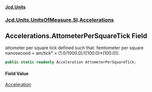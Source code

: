 #### [Jcd.Units](index 'index')
### [Jcd.Units.UnitsOfMeasure.SI](Jcd.Units.UnitsOfMeasure.SI 'Jcd.Units.UnitsOfMeasure.SI').[Accelerations](Accelerations 'Jcd.Units.UnitsOfMeasure.SI.Accelerations')

## Accelerations.AttometerPerSquareTick Field

attometer per square tick defined such that: femtometer per square nanosecond = am/tick² ×
(1.0/1000.0)/((100.0)*(100.0)).

```csharp
public static readonly Acceleration AttometerPerSquareTick;
```

#### Field Value
[Acceleration](Acceleration 'Jcd.Units.UnitTypes.Acceleration')